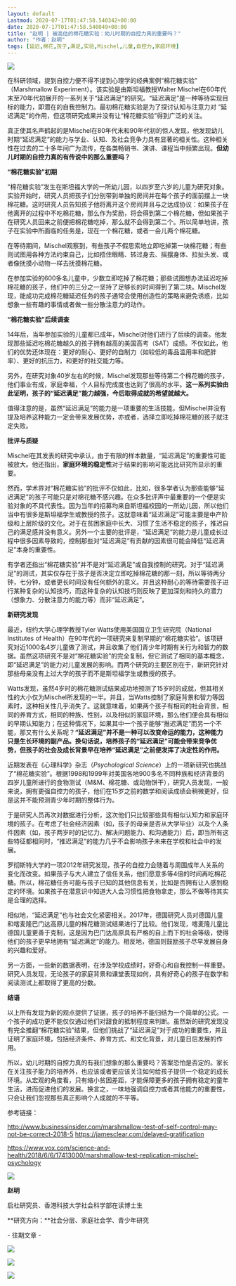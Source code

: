 ```yaml
---
layout: default
Lastmod: 2020-07-17T01:47:58.540342+00:00
date: 2020-07-17T01:47:58.540049+00:00
title: "赵明 | 被高估的棉花糖实验：幼儿时期的自控力真的重要吗？"
author: "作者：赵明"
tags: [延迟,棉花,孩子,满足,实验,Mischel,儿童,自控力,家庭环境]
---
```


![](https://images.weserv.nl/?url=https%3A//mmbiz.qpic.cn/mmbiz_jpg/KIC5Un2edMUMMJvGmekLOkTKSgmdSBpxRpftOJW6KJwoMStO66iaeXQQbBWXiasOVbBRDia1HQBv7UuauEero9bibw/640%3Fwx_fmt%3Djpeg)

  

在科研领域，提到自控力便不得不提到心理学的经典案例“棉花糖实验” （Marshmallow Experiment）。该实验是由斯坦福教授Walter Mischel在60年代末至70年代初展开的一系列关于“延迟满足”的研究。“延迟满足”是一种等待实现目标的能力，即潜在的自我控制力。最初棉花糖实验是为了探讨认知与注意力对 “延迟满足”的作用，但这项研究成果并没有让“棉花糖实验”得到广泛的关注。

真正使其名声鹤起的是Mischel在80年代末和90年代初的惊人发现，他发现幼儿时期“延迟满足”的能力与学业、认知、及社会竞争力具有显著的相关性。这种相关性在过去的二十多年间广为流传，在各类畅销书、演讲、课程当中频繁出现。**但幼儿时期的自控力真的有传说中的那么重要吗？**

**“棉花糖实验”初期**

“棉花糖实验”发生在斯坦福大学的一所幼儿园，以四岁至六岁的儿童为研究对象。实验开始时，研究人员把孩子们分别带到单独的房间并在每个孩子的面前摆上一块棉花糖。这时研究人员告知孩子他将离开这个房间并且与之达成协议：如果孩子在他离开的过程中不吃棉花糖，那么作为奖励，将会得到第二个棉花糖，但如果孩子在研究人员回来之前便把棉花糖吃掉，那么就不会得到第二个。所以简单地讲，孩子在实验中所面临的任务是，现在一个棉花糖，或者一会儿两个棉花糖。

在等待期间，Mischel观察到，有些孩子不假思索地立即吃掉第一块棉花糖；有些则试图用各种方法约束自己，比如捂住眼睛、转过身去、摇摆身体、拉扯头发、或者像抚摸小动物一样去抚摸棉花糖。

在参加实验的600多名儿童中，少数立即吃掉了棉花糖；那些试图想办法延迟吃掉棉花糖的孩子，他们中的三分之一坚持了足够长的时间得到了第二块。Mischel发现，能成功完成棉花糖延迟任务的孩子通常会使用创造性的策略来避免诱惑，比如想象一些有趣的事情或者做一些分散注意力的动作。

**“棉花糖实验”后续调查**

14年后，当年参加实验的儿童都已成年，Mischel对他们进行了后续的调查。他发现那些延迟吃棉花糖越久的孩子拥有越高的美国高考（SAT）成绩。不仅如此，他们的优势还体现在：更好的耐心、更好的自制力（如较低的毒品滥用率和肥胖率）、更好的抗压力，和更好的社交能力等。

另外，在研究对象40岁左右的时候，Mischel发现那些等待第二个棉花糖的孩子，他们事业有成，家庭幸福，个人目标完成度也达到了很高的水平。**这一系列实验由此证明，孩子的“延迟满足”能力越强，今后取得成就的希望就越大。**

值得注意的是，虽然“延迟满足”的能力是一项重要的生活技能，但Mischel并没有提及培养这种能力一定会带来发展优势，亦或者，选择立即吃掉棉花糖的孩子就注定失败。

  

**批评与质疑**

  

Mischel在其发表的研究中承认，由于有限的样本数量，“延迟满足”的重要性可能被放大。他还指出，**家庭环境的稳定性**对于结果的影响可能远比研究所显示的重要。

然而，学术界对“棉花糖实验”的批评不仅如此，比如，很多学者认为那些能够“延迟满足”的孩子可能只是对棉花糖不感兴趣。在众多批评声中最重要的一个便是实验对象的不具代表性。因为当年的招募均来自斯坦福校园的一所幼儿园，所以他们当中有很多是斯坦福学生或教授的孩子。这就意味着“延迟满足”可能主要是中产阶级和上层阶级的文化。对于在贫困家庭中长大、习惯了生活不稳定的孩子，推迟自己的满足感并没有意义。另外一个主要的批评是，“延迟满足”的能力是儿童成长过程中很多因素导致的，控制那些对“延迟满足”有贡献的因素很可能会降低“延迟满足”本身的重要性。

有学者还指出“棉花糖实验”并不是对“延迟满足”或自我控制的研究。对于“延迟满足”的测试，其实仅存在于孩子是否决定立即吃掉棉花糖的那一刻，所以等待两分钟，七分钟，或者更长时间没有任何额外的意义。并且这种耐心的等待需要孩子进行某种复杂的认知技巧，而这种复杂的认知技巧则反映了更加深刻和持久的潜力（想象力、分散注意力的能力等）而非“延迟满足”。

**新研究发现**

最近，纽约大学心理学教授Tyler Watts使用美国国立卫生研究院（National Institutes of Health）在90年代的一项研究来复制早期的“棉花糖实验”。该项研究对近1000名4岁儿童做了测试，并且收集了他们青少年时期有关行为和智力的数据。虽然这项研究不是对“棉花糖实验”的完全复制，但它测试了相同的基本概念，即“延迟满足”的能力对儿童发展的影响。而两个研究的主要区别在于，新研究针对那些母亲没有上过大学的孩子而不是斯坦福学生或教授的孩子。

Watts发现，虽然4岁时的棉花糖测试结果成功地预测了15岁时的成就，但其相关性的大小仅为Mischel所发现的一半。并且，当Watts控制了家庭背景和智力等因素时，这种相关性几乎消失了。这就意味着，如果两个孩子有相同的社会背景，相同的养育方式，相同的种族、性别，以及相似的家庭环境，那么他们便会具有相似的早期认知能力；在这种情况下，如果其中一个孩子能够“推迟满足”而另一个不能，那又有什么关系呢？**“延迟满足”并不是一种可以改变命运的能力，这种能力只是生长环境的副产品。换句话说，培养孩子的“延迟满足”可能会带来竞争优势，但孩子的社会及成长背景早在培养“延迟满足”之前便发挥了决定性的作用。**

近期发表在《心理科学》杂志（_Psychological Science_）上的一项新研究也挑战了“棉花糖实验”。根据1998和1999年对美国各地900多名不同种族和经济背景的四岁儿童所进行的食物测试（M&M、棉花糖、或动物饼干），研究人员发现，一般来说，拥有更强自控力的孩子，他们在15岁之前的数学和阅读成绩会稍微更好，但是这并不能预测青少年时期的整体行为。

于是研究人员再次对数据进行分析，这次他们只比较那些具有相似认知力和家庭环境的孩子。在考虑了社会经济因素（如，孩子的母亲是否从大学毕业）以及个人条件因素（如，孩子两岁时的记忆力、解决问题能力、和沟通能力）后，即当所有这些特征都相同时，“推迟满足”的能力几乎不会影响孩子未来在学校和社会中的发展。

罗彻斯特大学的一项2012年研究发现，孩子的自控力会随着与周围成年人关系的变化而改变。如果孩子与大人建立了信任关系，他们愿意多等4倍的时间再吃棉花糖。所以，棉花糖任务可能与孩子已知的其他信息有关，比如是否拥有让人感到稳定的环境。如果孩子在潜意识中知道大人会习惯性把食物拿走，那么不做等待其实是合理的选择。

相似地，“延迟满足”也与社会文化紧密相关。2017年，德国研究人员对德国儿童和喀麦隆巴门达高原儿童的棉花糖测试结果进行了比较。他们发现，喀麦隆儿童比德国儿童更善于克制，这是因为巴门达高原具有严格的自上而下的社会等级，使得他们的孩子更早地拥有“延迟满足”的能力。相反地，德国则鼓励孩子尽早发展自身的兴趣和爱好。

另一方面，一些新的数据表明，在涉及学校成绩时，好奇心和自我控制一样重要。研究人员发现，无论孩子的家庭背景和课堂表现如何，具有好奇心的孩子在数学和阅读测试上都取得了更高的分数。

  

**结语**

  

以上所有发现为新的观点提供了证据，孩子的培养不能归结为一个简单的公式。一个孩子的成功更不能仅仅通过他们对甜食的抵制程度来判断。虽然新的研究发现没有完全推翻“棉花糖实验”结果，但他们挑战了“延迟满足”对于成功的重要性，并且证明了家庭环境，包括经济条件、养育方式、和文化背景，对儿童日后发展的作用。

所以，幼儿时期的自控力真的有我们想象的那么重要吗？答案恐怕是否定的。家长在关注孩子能力的培养外，也应该或者更应该关注如何给孩子提供一个稳定的成长环境。从宏观的角度看，只有缩小贫困差距，才能保障更多的孩子拥有稳定的童年生活，进而促进他们的发展。换言之，一味地强调自控力或者其他能力的重要性，只会让我们忽视那些真正影响个人成就的不平等。

  

参考链接：

  

http://www.businessinsider.com/marshmallow-test-of-self-control-may-not-be-correct-2018-5 https://jamesclear.com/delayed-gratification

https://www.vox.com/science-and-health/2018/6/6/17413000/marshmallow-test-replication-mischel-psychology

![](https://images.weserv.nl/?url=https%3A//mmbiz.qpic.cn/mmbiz_jpg/KIC5Un2edMUMMJvGmekLOkTKSgmdSBpxznUQFeicicP8jGfDVYnXsODsBXVwHE5ytLZc3KkQ7F9ib8P6jPJ4xmAKg/640%3Fwx_fmt%3Djpeg)

**赵明**

启社研究员、香港科技大学社会科学部在读博士生

**研究方向：**社会分层、家庭社会学、青少年研究

\- 往期文章 -

[![](https://images.weserv.nl/?url=https%3A//mmbiz.qpic.cn/mmbiz_png/KIC5Un2edMUMMJvGmekLOkTKSgmdSBpxbf28jHUYVD8ESQ1YtTjs1cZ54tB9jUhp3tASZmMIWw1VpGps84Y7iag/640%3Fwx_fmt%3Dpng)](http://mp.weixin.qq.com/s?__biz=MzU0OTUwMjI5Mg==&mid=2247484761&idx=1&sn=f057ddb4409dadd487066cbad583f928&chksm=fbafa962ccd820747d60314a78188cb769c74185f1ad04668e00422edd5ca56707b3ae1bc313&scene=21#wechat_redirect)

[![](https://images.weserv.nl/?url=https%3A//mmbiz.qpic.cn/mmbiz_png/KIC5Un2edMUMMJvGmekLOkTKSgmdSBpxgK1lNO1RLUFuTC2yw69AjKSmF4NNWxJlibrcIXgBar6aFChWgc5b1Ow/640%3Fwx_fmt%3Dpng)](http://mp.weixin.qq.com/s?__biz=MzU0OTUwMjI5Mg==&mid=2247484762&idx=1&sn=7958a5a5c80245e015cd94b662c80a98&chksm=fbafa961ccd82077ea049957b5cc155b8550e9d79aa316802098b9bda4960193f4069b5ce7e1&scene=21#wechat_redirect)

![](https://images.weserv.nl/?url=https%3A//mmbiz.qpic.cn/mmbiz_png/KIC5Un2edMUmnkImuwVqMFfyXcPRvOTlDOdbzAx91PQ1eeIExiasGfwDTea5MqCia2ibangQphMROVtnxiajE3MSeA/640%3Fwx_fmt%3Dpng)

